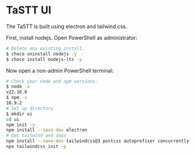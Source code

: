 # TaSTT UI

The TaSTT is built using electron and tailwind.css.

First, install nodejs. Open PowerShell as administrator:

```bash
# Delete any existing install.
$ choco uninstall nodejs -y
$ choco install nodejs-lts -y
```

Now open a non-admin PowerShell terminal:

```bash
# Check your node and npm versions.
$ node -v
v22.16.0
$ npm -v
10.9.2
# Set up directory
$ mkdir ui
cd ui
npm init -y
npm install --save-dev electron
# Get tailwind and deps
npm install --save-dev tailwindcss@3 postcss autoprefixer concurrently cross-env
npx tailwindcss init -p
```
